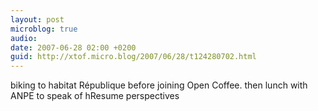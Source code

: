 ```yaml
---
layout: post
microblog: true
audio: 
date: 2007-06-28 02:00 +0200
guid: http://xtof.micro.blog/2007/06/28/t124280702.html
---
```

biking to habitat République before joining Open Coffee. then lunch with ANPE to speak of hResume perspectives
